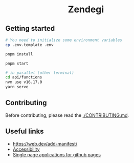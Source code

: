 <h1 align="center">
  Zendegi
</h1>

## Getting started

```bash
# You need to initialize some environment variables
cp .env.template .env

pnpm install

pnpm start

# in parallel (other terminal)
cd api/functions
nvm use v16.17.0
yarn serve
```

## Contributing

Before contributing, please read the [./CONTRIBUTING.md](Guidelines).

## Useful links

- https://web.dev/add-manifest/
- [Accessibility](https://reactjs.org/docs/accessibility.html)
- [Single page applications for github pages](https://github.com/rafgraph/spa-github-pages)
